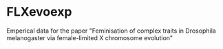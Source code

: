 # FLXevoexp
Emperical data for the paper "Feminisation of complex traits in Drosophila melanogaster via female-limited X chromosome evolution"
